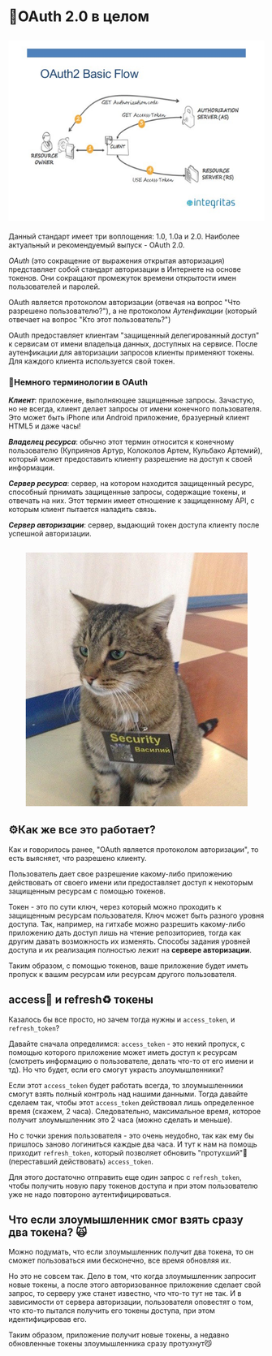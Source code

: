 # 🔐OAuth 2.0 в целом

<h2 align=center><img src="OAuth-schema.jpeg" /></h2>

Данный стандарт имеет три воплощения: 1.0, 1.0a и 2.0. Наиболее актуальный и рекомендуемый выпуск - OAuth 2.0.

<i>OAuth</i> (это сокращение от выражения открытая авторизация) представляет собой стандарт авторизации в Интернете на основе токенов. Они сокращают промежуток времени открытости имен пользователей и паролей.

OAuth является протоколом авторизации (отвечая на вопрос "Что разрешено пользователю?"), а не протоколом <i>Аутенфикации</i> (который отвечает на вопрос "Кто этот пользователь?")

OAuth предоставляет клиентам "защищенный делегированный доступ" к сервисам от имени владельца данных, доступных на сервисе. После аутенфикации для авторизации запросов клиенты применяют токены. Для каждого клиента используется свой токен.

### 📜Немного терминологии в OAuth

**<i>Клиент</i>**: приложение, выполняющее защищенные запросы. Зачастую, но не всегда, клиент делает запросы от имени конечного пользователя. Это может быть iPhone или Android приложение, бразуерный клиент HTML5 и даже часы!

**<i>Владелец ресурса</i>**: обычно этот термин относится к конечному пользователю (Куприянов Артур, Колоколов Артем, Кульбако Артемий), который может предоставить клиенту разрешение на доступ к своей информации.

**<i>Сервер ресурса</i>**: сервер, на котором находится защищенный ресурс, способный прнимать защищенные запросы, содержащие токены, и отвечать на них. Этот термин имеет отношение к защищенному API, с которым клиент пытается наладить связь.

**<i>Сервер авторизации</i>**: сервер, выдающий токен доступа клиенту после успешной авторизации.

<h2 align=center><img src="oauth_cat.jpg" /></h2>

## ⚙️Как же все это работает?

Как и говорилось ранее, "OAuth является протоколом авторизации", то есть выясняет, что разрешено клиенту.

Пользователь дает свое разрешение какому-либо приложению действовать от своего имени или предоставляет доступ к
некоторым защищенным ресурсам с помощью токенов.

Токен - это по сути ключ, через который можно проходить к защищенным ресурсам пользователя. Ключ может быть разного уровня
доступа. Так, например, на гитхабе можно разрешить какому-либо приложению дать доступ лишь на чтение репозиториев, тогда как
другим давать возможность их изменять. Способы задания уровней доступа и их реализация полностью лежит на **сервере авторизации**.

Таким образом, с помощью токенов, ваше приложение будет иметь пропуск к вашим ресурсам или ресурсам другого пользователя.

## access🔑 и refresh♻️ токены
Казалось бы все просто, но зачем тогда нужны и `access_token`, и `refresh_token`?

Давайте сначала определимся: `access_token` - это некий пропуск, с помощью которого приложение может иметь доступ к 
ресурсам (смотреть информацию о пользователе, делать что-то от его имени и тд). Но что будет, если его смогут украсть злоумышленники?

Если этот `access_token` будет работать всегда, то злоумышленники смогут взять полный контроль над нашими данными. Тогда давайте
сделаем так, чтобы этот `access_token` действовал лишь определенное время (скажем, 2 часа). Следовательно, максимальное время, которое получит злоумышленник это 2 часа (можно сделать и меньше).

Но с точки зрения пользователя - это очень неудобно, так как ему бы пришлось заново логиниться каждые два часа. И тут
к нам на помощь приходит `refresh_token`, который позволяет обновить "протухший"🤢 (переставший действовать) `access_token`.

Для этого достаточно отправить еще один запрос с `refresh_token`, чтобы получить новую пару токенов доступа и при этом
пользователю уже не надо повтороно аутентифицироваться.

## Что если злоумышленник смог взять сразу два токена? 🙀
Можно подумать, что если злоумышленник получит два токена, то он сможет пользоваться ими бесконечно, все время обновляя их.

Но это не совсем так. Дело в том, что когда злоумышленник запросит новые токены, а после этого авторизованное приложение сделает свой запрос, то серверу уже станет известно, что что-то тут не так. И в зависимости от сервера авторизации, пользователя оповестят о том, что
кто-то пытался получить его токены доступа, при этом идентифицировав его.

Таким образом, приложение получит новые токены, а недавно обновленные токены злоумышленника сразу протухнут😼
